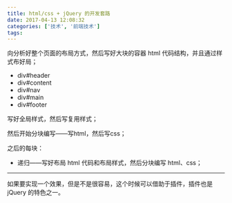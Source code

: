 ```yaml
---
title: html/css + jQuery 的开发套路
date: 2017-04-13 12:08:32
categories: ['技术', '前端技术']
tags:
---
```


向分析好整个页面的布局方式，然后写好大块的容器 html 代码结构，并且通过样式布好局；

- div#header
- div#content
- div#nav
- div#main
- div#footer

写好全局样式，然后写复用样式；

然后开始分块编写——写html，然后写css；

之后的每块：

- 递归——写好布局 html 代码和布局样式，然后分块编写 html、css；

---

如果要实现一个效果，但是不是很容易，这个时候可以借助于插件，插件也是 jQuery 的特色之一。
